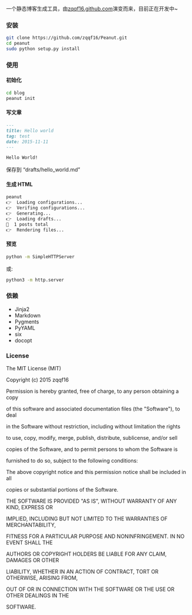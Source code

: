  一个静态博客生成工具，由[zqqf16.github.com](https://github.com/zqqf16/zqqf16.github.com)演变而来，目前正在开发中~

### 安装

``` bash
git clone https://github.com/zqqf16/Peanut.git
cd peanut
sudo python setup.py install
```

### 使用

#### 初始化

``` bash
cd blog
peanut init
```

#### 写文章

``` markdown
---
title: Hello world
tag: test
date: 2015-11-11
---

Hello World!
```

保存到 “drafts/hello_world.md”

#### 生成 HTML

``` bash
peanut                   
👉  Loading configurations...
👉  Verifing configurations...
👉  Generating...
👉  Loading drafts...
🍻  1 posts total
👉  Rendering files...
```

#### 预览

``` bash
python -m SimpleHTTPServer
```

或:

``` bash
python3 -m http.server
```

### 依赖

- Jinja2
- Markdown
- Pygments
- PyYAML
- six
- docopt

### License

The MIT License (MIT)

Copyright (c) 2015 zqqf16

Permission is hereby granted, free of charge, to any person obtaining a copy

of this software and associated documentation files (the "Software"), to deal

in the Software without restriction, including without limitation the rights

to use, copy, modify, merge, publish, distribute, sublicense, and/or sell

copies of the Software, and to permit persons to whom the Software is

furnished to do so, subject to the following conditions:

The above copyright notice and this permission notice shall be included in all

copies or substantial portions of the Software.

THE SOFTWARE IS PROVIDED "AS IS", WITHOUT WARRANTY OF ANY KIND, EXPRESS OR

IMPLIED, INCLUDING BUT NOT LIMITED TO THE WARRANTIES OF MERCHANTABILITY,

FITNESS FOR A PARTICULAR PURPOSE AND NONINFRINGEMENT. IN NO EVENT SHALL THE

AUTHORS OR COPYRIGHT HOLDERS BE LIABLE FOR ANY CLAIM, DAMAGES OR OTHER

LIABILITY, WHETHER IN AN ACTION OF CONTRACT, TORT OR OTHERWISE, ARISING FROM,

OUT OF OR IN CONNECTION WITH THE SOFTWARE OR THE USE OR OTHER DEALINGS IN THE

SOFTWARE.

